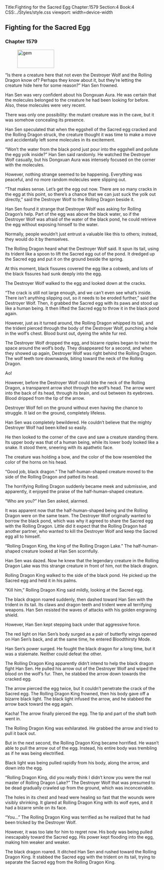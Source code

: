 Title:Fighting for the Sacred Egg 
Chapter:1579 
Section:4 
Book:4 
CSS:../Styles/style.css 
viewport: width=device-width
  
## Fighting for the Sacred Egg
### Chapter 1579 
<figure>
	<img src="../Images/gem.gif" alt="gem" id="gem" width="120" height="60" />
</figure>
  

  
  “Is there a creature here that not even the Destroyer Wolf and the Rolling Dragon know of? Perhaps they know about it, but they’re letting the creature hide here for some reason?” Han Sen frowned.

Han Sen was very confident about his Dongxuan Aura. He was certain that the molecules belonged to the creature he had been looking for before. Also, these molecules were very recent.

There was only one possibility: the mutant creature was in the cave, but it was somehow concealing its presence.

Han Sen speculated that when the eggshell of the Sacred egg cracked and the Rolling Dragon struck, the creature thought it was time to make a move and accidentally left some molecules in its excitement.

“Won’t the water from the black pond just pour into the eggshell and pollute the egg yolk inside?” Han Sen said randomly. He watched the Destroyer Wolf casually, but his Dongxuan Aura was intensely focused on the corner with the molecules.

However, nothing strange seemed to be happening. Everything was peaceful, and no more random molecules were slipping out.

“That makes sense. Let’s get the egg out now. There are so many cracks in the egg at this point, so there’s a chance that we can just suck the yolk out directly,” said the Destroyer Wolf to the Rolling Dragon beside it.

Han Sen found it strange that Destroyer Wolf was asking for Rolling Dragon’s help. Part of the egg was above the black water, so if the Destroyer Wolf was afraid of the water of the black pond, he could retrieve the egg without exposing himself to the water.

Normally, people wouldn’t just entrust a valuable like this to others; instead, they would do it by themselves.

The Rolling Dragon heard what the Destroyer Wolf said. It spun its tail, using its trident like a spoon to lift the Sacred egg out of the pond. It dredged up the Sacred egg and put it on the ground beside the spring.

At this moment, black fissures covered the egg like a cobweb, and lots of the black fissures had sunk deeply into the egg.

The Destroyer Wolf walked to the egg and looked down at the cracks.

“The crack is still not large enough, and we can’t even see what’s inside. There isn’t anything slipping out, so it needs to be eroded further,” said the Destroyer Wolf. Then, it grabbed the Sacred egg with its paws and stood up like a human being. It then lifted the Sacred egg to throw it in the black pond again.

However, just as it turned around, the Rolling Dragon whipped its tail, and the trident pierced through the body of the Destroyer Wolf, punching a hole in the wolf’s chest. Blood burst out, dyeing the white fur red.

The Destroyer Wolf dropped the egg, and bizarre ripples began to twist the space around the wolf’s body. They disappeared for a second, and when they showed up again, Destroyer Wolf was right behind the Rolling Dragon. The wolf teeth tore downwards, biting toward the neck of the Rolling Dragon.

Ao!

However, before the Destroyer Wolf could bite the neck of the Rolling Dragon, a transparent arrow shot through the wolf’s head. The arrow went into the back of its head, through its brain, and out between its eyebrows. Blood dripped from the tip of the arrow.

Destroyer Wolf fell on the ground without even having the chance to struggle. It laid on the ground, completely lifeless.

Han Sen was completely bewildered. He couldn’t believe that the mighty Destroyer Wolf had been killed so easily.

He then looked to the corner of the cave and saw a creature standing there. Its upper body was that of a human being, while its lower body looked like a snake. It stood there, sneering with its apathetic face.

The creature was holding a bow, and the color of the bow resembled the color of the horns on his head.

“Good job, black dragon.” The half-human-shaped creature moved to the side of the Rolling Dragon and patted its head.

The horrifying Rolling Dragon suddenly became meek and submissive, and apparently, it enjoyed the praise of the half-human-shaped creature.

“Who are you?” Han Sen asked, alarmed.

It was apparent now that the half-human-shaped being and the Rolling Dragon were on the same team. The Destroyer Wolf originally wanted to borrow the black pond, which was why it agreed to share the Sacred egg with the Rolling Dragon. Little did it expect that the Rolling Dragon had another partner, who wanted to kill the Destroyer Wolf and keep the Sacred egg all to himself.

“Rolling Dragon King, the king of the Rolling Dragon Lake.” The half-human-shaped creature looked at Han Sen scornfully.

Han Sen was dazed. Now he knew that the legendary creature in the Rolling Dragon Lake was this strange creature in front of him, not the black dragon.

Rolling Dragon King walked to the side of the black pond. He picked up the Sacred egg and held it in his palms.

“Kill him,” Rolling Dragon King said mildly, looking at the Sacred egg.

The black dragon roared suddenly, then dashed toward Han Sen with the trident in its tail. Its claws and dragon teeth and trident were all terrifying weapons. Han Sen resisted the waves of attacks with his golden engraving shield.

However, Han Sen kept stepping back under that aggressive force.

The red light on Han Sen’s body surged as a pair of butterfly wings opened on Han Sen’s back, and at the same time, he entered Bloodthirsty Mode.

Han Sen’s power surged. He fought the black dragon for a long time, but it was a stalemate. Neither could defeat the other.

The Rolling Dragon King apparently didn’t intend to help the black dragon fight Han Sen. He pulled his arrow out of the Destroyer Wolf and wiped the blood on the wolf’s fur. Then, he stabbed the arrow down towards the cracked egg.

The arrow pierced the egg twice, but it couldn’t penetrate the crack of the Sacred egg. The Rolling Dragon King frowned, then his body gave off a bizarre black light. The black light infused the arrow, and he stabbed the arrow back toward the egg again.

Kacha! The arrow finally pierced the egg. The tip and part of the shaft both went in.

The Rolling Dragon King was exhilarated. He grabbed the arrow and tried to pull it back out.

But in the next second, the Rolling Dragon King became horrified. He wasn’t able to pull the arrow out of the egg. Instead, his entire body was trembling as if he was being electrified.

Black light was being pulled rapidly from his body, along the arrow, and down into the egg.

“Rolling Dragon King, did you really think I didn’t know you were the real master of Rolling Dragon Lake?” The Destroyer Wolf that was presumed to be dead gradually crawled up from the ground, which was inconceivable.

The holes in its chest and head were healing so fast that the wounds were visibly shrinking. It glared at Rolling Dragon King with its wolf eyes, and it had a bizarre smile on its face.

“You…” The Rolling Dragon King was terrified as he realized that he had been tricked by the Destroyer Wolf.

However, it was too late for him to regret now. His body was being pulled inescapably toward the Sacred egg. His power kept flooding into the egg, making him weaker and weaker.

The black dragon roared. It ditched Han Sen and rushed toward the Rolling Dragon King. It stabbed the Sacred egg with the trident on its tail, trying to separate the Sacred egg from the Rolling Dragon King.
